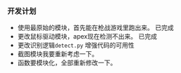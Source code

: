### 开发计划
- 使用最原始的模块，首先能在枪战游戏里跑出来。  已完成
- 更改鼠标驱动模块，apex现在检测不出来。  已完成
- 更改识别逻辑`detect.py` 增强代码的可用性
- 截图模块我要重新考虑一下。
- 函数要模块化，全部重新修改一下。